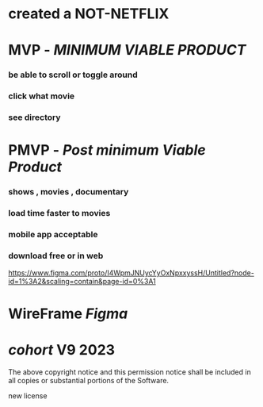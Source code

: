 
# created  a NOT-NETFLIX 

# MVP - *MINIMUM VIABLE PRODUCT*
### be able to scroll  or toggle around
### click what movie
###  see directory


# PMVP - *Post minimum Viable Product*

### shows , movies , documentary
### load time faster to movies
### mobile app acceptable
### download free or in web
https://www.figma.com/proto/I4WpmJNUycYyOxNpxxyssH/Untitled?node-id=1%3A2&scaling=contain&page-id=0%3A1


# WireFrame *Figma*

#####


# *cohort* V9 2023
The above copyright notice and this permission notice shall be included in all
copies or substantial portions of the Software.

new license 

